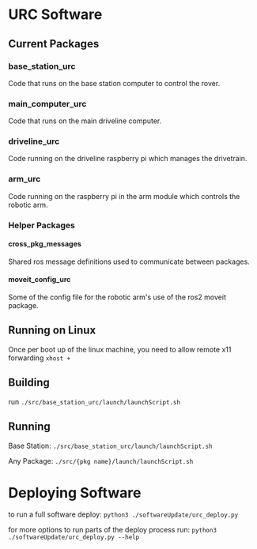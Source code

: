 # URC Software

## Current Packages

### base_station_urc

Code that runs on the base station computer to control the rover.

### main_computer_urc

Code that runs on the main driveline computer.

### driveline_urc

Code running on the driveline raspberry pi which manages the drivetrain.

### arm_urc

Code running on the raspberry pi in the arm module which controls the robotic arm.

### Helper Packages

#### cross_pkg_messages

Shared ros message definitions used to communicate between packages.

#### moveit_config_urc

Some of the config file for the robotic arm's use of the ros2 moveit package.

## Running on Linux

Once per boot up of the linux machine, you need to allow remote x11 forwarding
`xhost +`

## Building

run `./src/base_station_urc/launch/launchScript.sh`

## Running

Base Station: `./src/base_station_urc/launch/launchScript.sh `

Any Package: `./src/{pkg name}/launch/launchScript.sh `


# Deploying Software

to run a full software deploy: `python3 ./softwareUpdate/urc_deploy.py `

for more options to run parts of the deploy process run: `python3 ./softwareUpdate/urc_deploy.py --help`